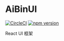 # AiBinUI

[![CircleCI](https://circleci.com/gh/hungeraibin/AiBinUI.svg?style=svg)](https://circleci.com/gh/hungeraibin/AiBinUI) [![npm version](https://badge.fury.io/js/aibin-ui.svg)](https://badge.fury.io/js/aibin-ui) 

React UI 框架
